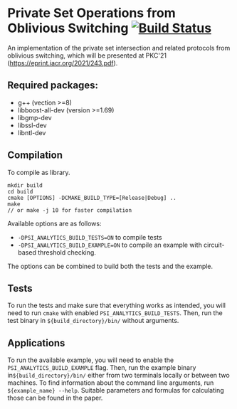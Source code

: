 # Private Set Operations from Oblivious Switching [![Build Status](https://travis-ci.org/encryptogroup/OPPRF-PSI.svg?branch=master)](https://travis-ci.org/encryptogroup/OPPRF-PSI)

An implementation of the private set intersection and related protocols from oblivious switching, which will be presented at 
PKC'21 (https://eprint.iacr.org/2021/243.pdf).


## Required packages:
 - g++ (vection >=8) 
 - libboost-all-dev (version >=1.69) 
 - libgmp-dev 
 - libssl-dev 
 - libntl-dev

## Compilation

To compile as library.

```
mkdir build
cd build
cmake [OPTIONS] -DCMAKE_BUILD_TYPE=[Release|Debug] ..
make
// or make -j 10 for faster compilation
```

Available options are as follows:

- `-DPSI_ANALYTICS_BUILD_TESTS=ON` to compile tests
- `-DPSI_ANALYTICS_BUILD_EXAMPLE=ON` to compile an example with circuit-based threshold checking.

The options can be combined to build both the tests and the example.

## Tests

To run the tests and make sure that everything works as intended, 
you will need to run `cmake` with enabled `PSI_ANALYTICS_BUILD_TESTS`.
Then, run the test binary in `${build_directory}/bin/` without arguments.

## Applications

To run the available example, you will need to enable the `PSI_ANALYTICS_BUILD_EXAMPLE` flag.
Then, run the example binary in`${build_directory}/bin/` either from two terminals locally or 
between two machines.
To find information about the command line arguments, run `${example_name} --help`. 
Suitable parameters and formulas for calculating those can be found in the paper.
